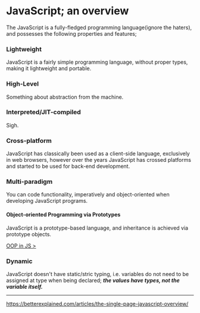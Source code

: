 # JavaScript; an overview

The JavaScript is a fully-fledged programming language(ignore the haters), and possesses the following properties and features;

### **Lightweight**

JavaScript is a fairly simple programming language, without proper types, making it lightweight and portable.

### **High-Level**

Something about abstraction from the machine.

### **Interpreted/JIT-compiled**

Sigh.

### **Cross-platform**

JavaScript has classically been used as a client-side language, exclusively in web browsers, however over the years JavaScript has crossed platforms and started to be used for back-end development.

### **Multi-paradigm**

You can code functionality, imperatively and object-oriented when developing JavaScript programs.

#### Object-oriented Programming via Prototypes

JavaScript is a prototype-based language, and inheritance is achieved via prototype objects.

[OOP in JS >](core/objects/object-oriented-programming)

### **Dynamic**

JavaScript doesn't have static/stric typing, i.e. variables do not need to be assigned at type when being declared; _**the values have types, not the variable itself.**_

---

https://betterexplained.com/articles/the-single-page-javascript-overview/
